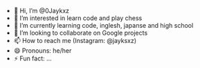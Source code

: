 - 👋 Hi, I’m @0Jaykxz
- 👀 I’m interested in learn code and play chess
- 🌱 I’m currently learning code, inglesh, japanse and high school
- 💞️ I’m looking to collaborate on Google projects
- 📫 How to reach me (Instagram: @jayksxz)
- 😄 Pronouns: he/her
- ⚡ Fun fact: ...

<!---
0Jaykxz/0Jaykxz is a ✨ special ✨ repository because its `README.md` (this file) appears on your GitHub profile.
You can click the Preview link to take a look at your changes.
--->
